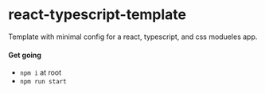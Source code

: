 # react-typescript-template

Template with minimal config for a react, typescript, and css modueles app.

#### Get going

- `npm i` at root
- `npm run start`
